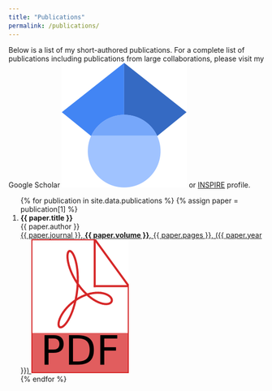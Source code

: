 ```yaml
---
title: "Publications"
permalink: /publications/
---
```

Below is a list of my short-authored publications. For a complete list of publications including publications from large collaborations, please visit my Google Scholar <a href="https://scholar.google.com/citations?user=EcFhopXwEb0C&hl=en&oi=sra"><img class="svg-icon" src="/assets/google_scholar_icon.svg"></a> or [INSPIRE](https://inspirehep.net/authors/1812025) profile.

<ol reversed>
{% for publication in site.data.publications %}
{% assign paper = publication[1] %}
  <li>
    <b>{{ paper.title }}</b><br>
		{{ paper.author }}<br>
	<a href="https://{{ paper.doi }}">
	{{ paper.journal }}, <b>{{ paper.volume }}</b>, {{ paper.pages }}, ({{ paper.year }})
	</a>
	<a href="https://arxiv.org/pdf/{{ paper.eprint }}.pdf"><img class="svg-icon" src="/assets/pdf.svg"></a>
  </li>
{% endfor %}
</ol>
